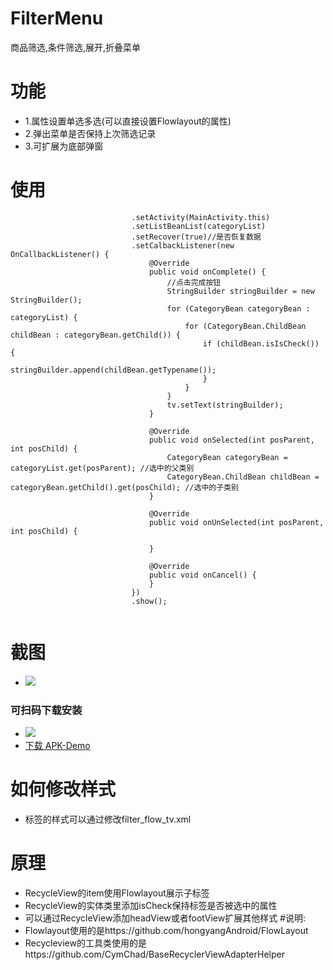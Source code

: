 # FilterMenu
商品筛选,条件筛选,展开,折叠菜单


# 功能
  - 1.属性设置单选多选(可以直接设置Flowlayout的属性)
  - 2.弹出菜单是否保持上次筛选记录
  - 3.可扩展为底部弹窗
  
# 使用
```    new FilterMenu.Builder()
                           .setActivity(MainActivity.this)
                           .setListBeanList(categoryList)
                           .setRecover(true)//是否恢复数据
                           .setCalbackListener(new OnCallbackListener() {
                               @Override
                               public void onComplete() {
                                   //点击完成按钮
                                   StringBuilder stringBuilder = new StringBuilder();
                                   for (CategoryBean categoryBean : categoryList) {
                                       for (CategoryBean.ChildBean childBean : categoryBean.getChild()) {
                                           if (childBean.isIsCheck()) {
                                               stringBuilder.append(childBean.getTypename());
                                           }
                                       }
                                   }
                                   tv.setText(stringBuilder);
                               }
   
                               @Override
                               public void onSelected(int posParent, int posChild) {
                                   CategoryBean categoryBean = categoryList.get(posParent); //选中的父类别
                                   CategoryBean.ChildBean childBean = categoryBean.getChild().get(posChild); //选中的子类别
                               }
   
                               @Override
                               public void onUnSelected(int posParent, int posChild) {
   
                               }
   
                               @Override
                               public void onCancel() {
                               }
                           })
                           .show();


```
# 截图
  - <img  border="0"  src="https://github.com/zongzj/FilterMenu/blob/a8984334af3b0e45584efa220fcdb087242da87b/demo.gif">
### 可扫码下载安装
  - <img  border="0"  src="https://github.com/zongzj/FilterMenu/blob/master/f0jH.png">
  - [下载 APK-Demo](https://www.pgyer.com/f0jH)
# 如何修改样式
 - 标签的样式可以通过修改filter_flow_tv.xml
# 原理
 - RecycleView的item使用Flowlayout展示子标签
 - RecycleView的实体类里添加isCheck保持标签是否被选中的属性
 - 可以通过RecycleView添加headView或者footView扩展其他样式
#说明:
  - Flowlayout使用的是https://github.com/hongyangAndroid/FlowLayout
  - Recycleview的工具类使用的是https://github.com/CymChad/BaseRecyclerViewAdapterHelper